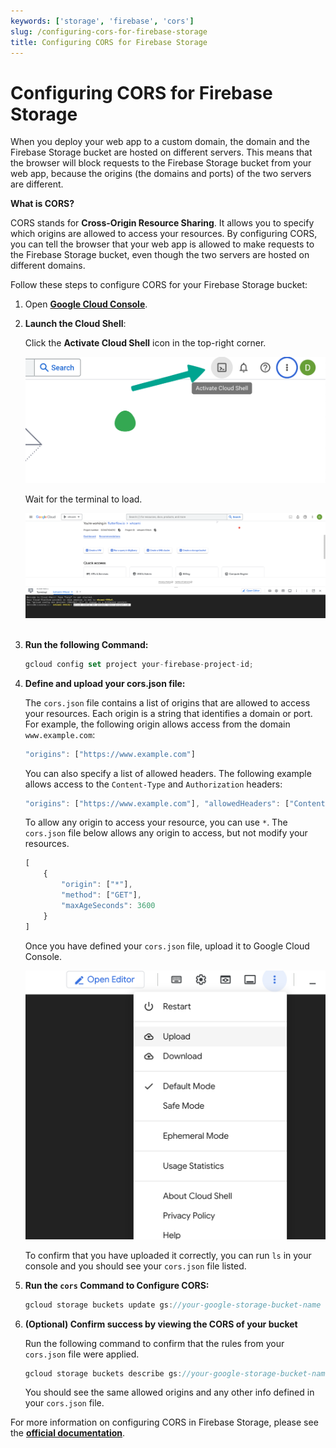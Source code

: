 ```yaml
---
keywords: ['storage', 'firebase', 'cors']
slug: /configuring-cors-for-firebase-storage
title: Configuring CORS for Firebase Storage
---
```

# Configuring CORS for Firebase Storage

When you deploy your web app to a custom domain, the domain and the Firebase Storage bucket are hosted on different servers. This means that the browser will block requests to the Firebase Storage bucket from your web app, because the origins (the domains and ports) of the two servers are different.

**What is CORS?**

CORS stands for **Cross-Origin Resource Sharing**. It allows you to specify which origins are allowed to access your resources. By configuring CORS, you can tell the browser that your web app is allowed to make requests to the Firebase Storage bucket, even though the two servers are hosted on different domains.

Follow these steps to configure CORS for your Firebase Storage bucket:

1. Open **[Google Cloud Console](https://console.cloud.google.com)**.

2. **Launch the Cloud Shell**:

    Click the **Activate Cloud Shell** icon in the top-right corner.

    ![](../assets/20250430121203371000.png)

    Wait for the terminal to load.

    ![](../assets/20250430121203911156.png)
​

3. **Run the following Command:**

    ```jsx
    gcloud config set project your-firebase-project-id;
    ```

4. **Define and upload your cors.json file:**
   
   The `cors.json` file contains a list of origins that are allowed to access your resources. Each origin is a string that identifies a domain or port. For example, the following origin allows access from the domain `www.example.com`:

    ```jsx
    "origins": ["https://www.example.com"]
    ```

    You can also specify a list of allowed headers. The following example allows access to the `Content-Type` and `Authorization` headers:

    ```jsx
    "origins": ["https://www.example.com"], "allowedHeaders": ["Content-Type", "Authorization"]
    ```

    To allow any origin to access your resource, you can use `*`. The `cors.json` file below allows any origin to access, but not modify your resources. 

    ```jsx
    [
        {
            "origin": ["*"],
            "method": ["GET"],
            "maxAgeSeconds": 3600
        }
    ]
    ```

    Once you have defined your `cors.json` file, upload it to Google Cloud Console. 

    ![](../assets/uploadToGCC.png)

    To confirm that you have uploaded it correctly, you can run `ls` in your console and you should see your `cors.json` file listed.


5. **Run the `cors` Command to Configure CORS:**

    ```jsx
    gcloud storage buckets update gs://your-google-storage-bucket-name --cors-file=cors.json
    ```

6. **(Optional) Confirm success by viewing the CORS of your bucket**
   
   Run the following command to confirm that the rules from your `cors.json` file were applied. 
   ```jsx
   gcloud storage buckets describe gs://your-google-storage-bucket-name --format="default(cors_config)"
   ```
   You should see the same allowed origins and any other info defined in your `cors.json` file. 

For more information on configuring CORS in Firebase Storage, please see the **[official documentation](https://firebase.google.com/docs/storage/web/download-files#cors_configuration)**.



